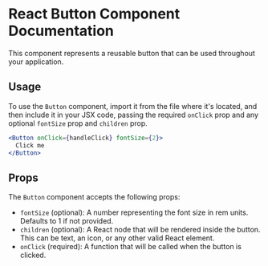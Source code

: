 # React Button Component Documentation

This component represents a reusable button that can be used throughout your application.

## Usage

To use the `Button` component, import it from the file where it's located, and then include it in your JSX code, passing the required `onClick` prop and any optional `fontSize` prop and `children` prop.

```jsx
<Button onClick={handleClick} fontSize={2}>
  Click me
</Button>
```

## Props

The `Button` component accepts the following props:

- `fontSize` (optional): A number representing the font size in rem units. Defaults to 1 if not provided.
- `children` (optional): A React node that will be rendered inside the button. This can be text, an icon, or any other valid React element.
- `onClick` (required): A function that will be called when the button is clicked.
